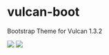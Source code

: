 # vulcan-boot
Bootstrap Theme for Vulcan 1.3.2

<img src="https://s3.ap-south-1.amazonaws.com/grudr/vipi.nsl2787%40gmail.com/FireShot+Capture+34+-+Vulcan+-+http___localhost_3000_.png">

<img src="https://s3.ap-south-1.amazonaws.com/grudr/vipi.nsl2787%40gmail.com/FireShot+Capture+35+-+Read+This+First+%F0%9F%8E%88_+-+http___localhost_3000_posts_WZWK7T.png">
